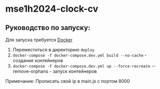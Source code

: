 # mse1h2024-clock-cv

## Руководство по запуску:

Для запуска требуется [Docker](https://www.docker.com/products/docker-desktop/)


1. Переместиться в директорию `deploy`
2. `docker-compose -f docker-compose.dev.yml build --no-cache` - создание контейнеров
3. `docker-compose -f docker-compose.dev.yml up --force-recreate` --remove-orphans - запуск контейнеров

Примечание: Прописать свой ip в main.js с портом 8000
